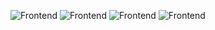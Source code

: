 
![Frontend](https://img.shields.io/badge/Frontend-HTML-green)
![Frontend](https://img.shields.io/badge/Frontend-CSS-red)
![Frontend](https://img.shields.io/badge/Frontend-ReactJs-blue)
![Frontend](https://img.shields.io/badge/Frontend-ThreeJs-pink)
